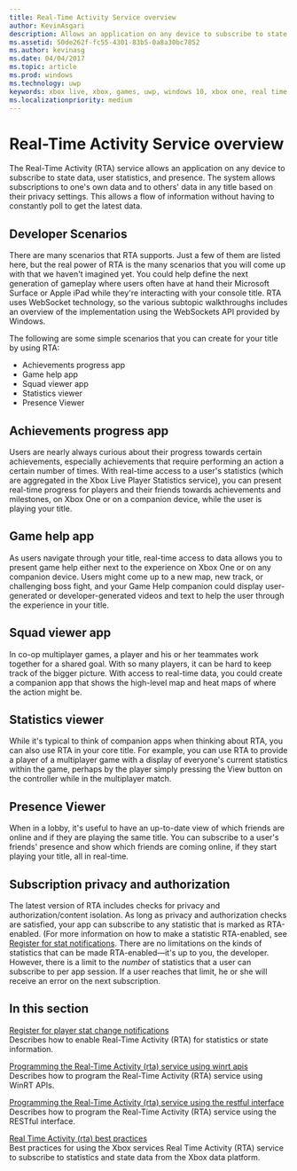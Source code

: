 ```yaml
---
title: Real-Time Activity Service overview
author: KevinAsgari
description: Allows an application on any device to subscribe to state data, user statistics, and presence.
ms.assetid: 50de262f-fc55-4301-83b5-0a8a30bc7852
ms.author: kevinasg
ms.date: 04/04/2017
ms.topic: article
ms.prod: windows
ms.technology: uwp
keywords: xbox live, xbox, games, uwp, windows 10, xbox one, real time activity service, rta
ms.localizationpriority: medium
---
```


# Real-Time Activity Service overview

The Real-Time Activity (RTA) service allows an application on any device to subscribe to state data, user statistics, and presence. The system allows subscriptions to one's own data and to others' data in any title based on their privacy settings. This allows a flow of information without having to constantly poll to get the latest data.


## Developer Scenarios

There are many scenarios that RTA supports. Just a few of them are listed here, but the real power of RTA is the many scenarios that you will come up with that we haven't imagined yet. You could help define the next generation of gameplay where users often have at hand their Microsoft Surface or Apple iPad while they're interacting with your console title. RTA uses WebSocket technology, so the various subtopic walkthroughs includes an overview of the implementation using the WebSockets API provided by Windows.

The following are some simple scenarios that you can create for your title by using RTA:

-   Achievements progress app
-   Game help app
-   Squad viewer app
-   Statistics viewer
-   Presence Viewer


## Achievements progress app

Users are nearly always curious about their progress towards certain achievements, especially achievements that require performing an action a certain number of times. With real-time access to a user's statistics (which are aggregated in the Xbox Live Player Statistics service), you can present real-time progress for players and their friends towards achievements and milestones, on Xbox One or on a companion device, while the user is playing your title.


## Game help app

As users navigate through your title, real-time access to data allows you to present game help either next to the experience on Xbox One or on any companion device. Users might come up to a new map, new track, or challenging boss fight, and your Game Help companion could display user-generated or developer-generated videos and text to help the user through the experience in your title.


## Squad viewer app

In co-op multiplayer games, a player and his or her teammates work together for a shared goal. With so many players, it can be hard to keep track of the bigger picture. With access to real-time data, you could create a companion app that shows the high-level map and heat maps of where the action might be.


## Statistics viewer

While it's typical to think of companion apps when thinking about RTA, you can also use RTA in your core title. For example, you can use RTA to provide a player of a multiplayer game with a display of everyone's current statistics within the game, perhaps by the player simply pressing the View button on the controller while in the multiplayer match.


## Presence Viewer

When in a lobby, it's useful to have an up-to-date view of which friends are online and if they are playing the same title. You can subscribe to a user's friends' presence and show which friends are coming online, if they start playing your title, all in real-time.


## Subscription privacy and authorization

The latest version of RTA includes checks for privacy and authorization/content isolation. As long as privacy and authorization checks are satisfied, your app can subscribe to any statistic that is marked as RTA-enabled. (For more information on how to make a statistic RTA-enabled, see [Register for stat notifications](register-for-stat-notifications.md). There are no limitations on the kinds of statistics that can be made RTA-enabled—it's up to you, the developer. However, there is a limit to the *number* of statistics that a user can subscribe to per app session. If a user reaches that limit, he or she will receive an error on the next subscription.


## In this section

[Register for player stat change notifications](register-for-stat-notifications.md)  
Describes how to enable Real-Time Activity (RTA) for statistics or state information.

[Programming the Real-Time Activity (rta) service using winrt apis](programming-the-real-time-activity-service.md)  
Describes how to program the Real-Time Activity (RTA) service using WinRT APIs.

[Programming the Real-Time Activity (rta) service using the restful interface](programming-the-real-time-activity-service.md)  
Describes how to program the Real-Time Activity (RTA) service using the RESTful interface.

[Real Time Activity (rta) best practices](rta-best-practices.md)  
Best practices for using the Xbox services Real Time Activity (RTA) service to subscribe to statistics and state data from the Xbox data platform.
